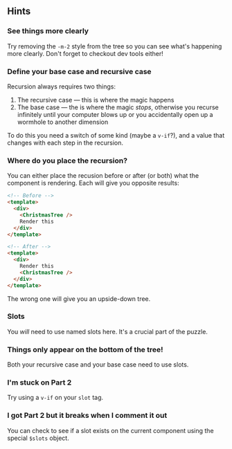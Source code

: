 ## Hints

### See things more clearly

Try removing the `-m-2` style from the tree so you can see what's happening more clearly. Don't forget to checkout dev tools either!

### Define your base case and recursive case

Recursion always requires two things:

1. The recursive case — this is where the magic happens
2. The base case — the is where the magic _stops_, otherwise you recurse infinitely until your computer blows up or you accidentally open up a wormhole to another dimension

To do this you need a switch of some kind (maybe a `v-if`?), and a value that changes with each step in the recursion.

### Where do you place the recursion?

You can either place the recusion before or after (or both) what the component is rendering. Each will give you opposite results:

```html
<!-- Before -->
<template>
  <div>
    <ChristmasTree />
    Render this
  </div>
</template>
```

```html
<!-- After -->
<template>
  <div>
    Render this
    <ChristmasTree />
  </div>
</template>
```

The wrong one will give you an upside-down tree.

### Slots

You _will_ need to use named slots here. It's a crucial part of the puzzle.

### Things only appear on the bottom of the tree!

Both your recursive case and your base case need to use slots.

### I'm stuck on Part 2

Try using a `v-if` on your `slot` tag.

### I got Part 2 but it breaks when I comment it out

You can check to see if a slot exists on the current component using the special `$slots` object.
